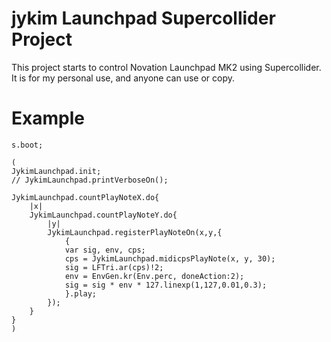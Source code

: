# jykim Launchpad Supercollider Project
This project starts to control Novation Launchpad MK2 using Supercollider.  
It is for my personal use, and anyone can use or copy.

# Example
```
s.boot;

(
JykimLaunchpad.init;
// JykimLaunchpad.printVerboseOn();

JykimLaunchpad.countPlayNoteX.do{
	|x|
	JykimLaunchpad.countPlayNoteY.do{
		|y|
		JykimLaunchpad.registerPlayNoteOn(x,y,{
			{
			var sig, env, cps;
			cps = JykimLaunchpad.midicpsPlayNote(x, y, 30);
			sig = LFTri.ar(cps)!2;
			env = EnvGen.kr(Env.perc, doneAction:2);
			sig = sig * env * 127.linexp(1,127,0.01,0.3);
			}.play;
		});
	}
}
)
```